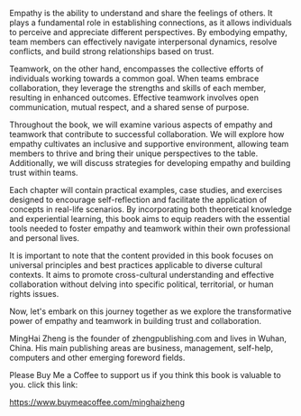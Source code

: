 
Empathy is the ability to understand and share the feelings of others. It plays a fundamental role in establishing connections, as it allows individuals to perceive and appreciate different perspectives. By embodying empathy, team members can effectively navigate interpersonal dynamics, resolve conflicts, and build strong relationships based on trust.

Teamwork, on the other hand, encompasses the collective efforts of individuals working towards a common goal. When teams embrace collaboration, they leverage the strengths and skills of each member, resulting in enhanced outcomes. Effective teamwork involves open communication, mutual respect, and a shared sense of purpose.

Throughout the book, we will examine various aspects of empathy and teamwork that contribute to successful collaboration. We will explore how empathy cultivates an inclusive and supportive environment, allowing team members to thrive and bring their unique perspectives to the table. Additionally, we will discuss strategies for developing empathy and building trust within teams.

Each chapter will contain practical examples, case studies, and exercises designed to encourage self-reflection and facilitate the application of concepts in real-life scenarios. By incorporating both theoretical knowledge and experiential learning, this book aims to equip readers with the essential tools needed to foster empathy and teamwork within their own professional and personal lives.

It is important to note that the content provided in this book focuses on universal principles and best practices applicable to diverse cultural contexts. It aims to promote cross-cultural understanding and effective collaboration without delving into specific political, territorial, or human rights issues.

Now, let's embark on this journey together as we explore the transformative power of empathy and teamwork in building trust and collaboration.

MingHai Zheng is the founder of zhengpublishing.com and lives in Wuhan, China. His main publishing areas are business, management, self-help, computers and other emerging foreword fields.

Please Buy Me a Coffee to support us if you think this book is valuable to you. click this link:

https://www.buymeacoffee.com/minghaizheng
